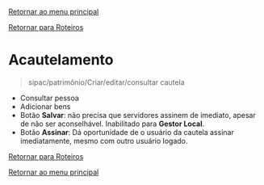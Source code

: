 [Retornar ao menu principal](https://github.com/Mateus-cpa/manual-material/blob/main/README.md)

[Retornar para Roteiros](https://github.com/Mateus-cpa/manual-material/blob/main/roteiros.md)
# Acautelamento
> sipac/patrimônio/Criar/editar/consultar cautela
- Consultar pessoa 
- Adicionar bens
- Botão **Salvar**: não precisa que servidores assinem de imediato, apesar de não ser aconselhável. Inabilitado para **Gestor Local**.
- Botão **Assinar**: Dá oportunidade de o usuário da cautela assinar imediatamente, mesmo com outro usuário logado.

[Retornar para Roteiros](https://github.com/Mateus-cpa/manual-material/blob/main/roteiros.md)

[Retornar ao menu principal](https://github.com/Mateus-cpa/manual-material/blob/main/README.md)